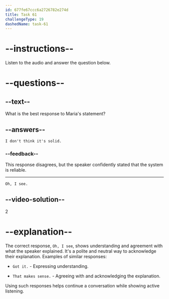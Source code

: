 ```yaml
---
id: 677fe67ccc6a2726782e274d
title: Task 61
challengeType: 19
dashedName: task-61
---
```


<!-- (Audio) Maria: If someone forgets, it could be a disaster. But I think we are pretty solid here. Brian helped us set up a reminder to back up our work daily along with some other tasks. -->

<!-- SPEAKING -->

# --instructions--

Listen to the audio and answer the question below.

# --questions--

## --text--

What is the best response to Maria's statement?

## --answers--

`I don't think it's solid.`

### --feedback--

This response disagrees, but the speaker confidently stated that the system is reliable.

---

`Oh, I see.`

## --video-solution--

2

# --explanation--

The correct response, `Oh, I see`, shows understanding and agreement with what the speaker explained. It's a polite and neutral way to acknowledge their explanation. Examples of similar responses:

- `Got it.` - Expressing understanding.

- `That makes sense.` - Agreeing with and acknowledging the explanation.

Using such responses helps continue a conversation while showing active listening.
